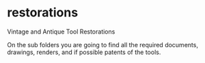 # restorations
Vintage and Antique Tool Restorations

On the sub folders you are going to find all the required documents, drawings, renders, and if possible patents of the tools.

